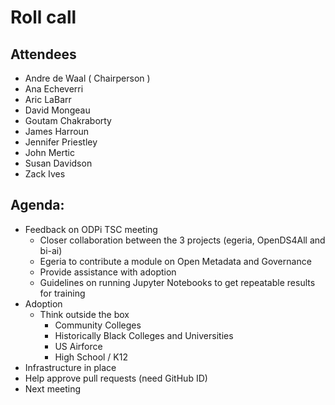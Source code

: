 # Roll call
## Attendees

- Andre de Waal ( Chairperson )
- Ana Echeverri
- Aric LaBarr
- David Mongeau
- Goutam Chakraborty
- James Harroun
- Jennifer Priestley
- John Mertic
- Susan Davidson 
- Zack Ives

## Agenda:

- Feedback on ODPi TSC meeting
  - Closer collaboration between the 3 projects (egeria, OpenDS4All and bi-ai)
  - Egeria to contribute a module on Open Metadata and Governance
  - Provide assistance with adoption
  - Guidelines on running Jupyter Notebooks to get repeatable results for training
- Adoption
  - Think outside the box
    - Community Colleges
    - Historically Black Colleges and Universities
    - US Airforce
    - High School / K12
- Infrastructure in place
- Help approve pull requests (need GitHub ID)
- Next meeting
